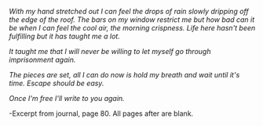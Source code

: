 *With my hand stretched out I can feel the drops of rain slowly dripping off the edge of the roof. The bars on my window restrict me but how bad can it be when I can feel the cool air, the morning crispness. Life here hasn't been fulfilling but it has taught me a lot.* 

*It taught me that I will never be willing to let myself go through imprisonment again.* 

*The pieces are set, all I can do now is hold my breath and wait until it's time. Escape should be easy.* 

*Once I'm free I'll write to you again.* 

-Excerpt from journal, page 80. All pages after are blank.